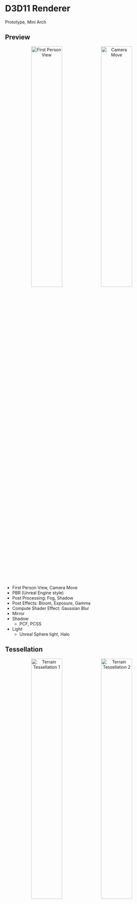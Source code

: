 # D3D11 Renderer
Prototype, Mini Arch

## Preview

<p align="center">
  <img src="https://github.com/user-attachments/assets/3375d86d-8ef1-4d9f-91f5-2d148db9c9fa" alt="First Person View" width="45%" />
  <img src="https://github.com/user-attachments/assets/3399aada-888c-41e1-8661-7fa45f478e3a" alt="Camera Move" width="45%" />
</p>

- First Person View, Camera Move
- PBR (Unreal Engine style)
- Post Processing: Fog, Shadow
- Post Effects: Bloom, Exposure, Gamma
- Compute Shader Effect: Gaussian Blur
- Mirror
- Shadow
  - PCF, PCSS
- Light
  - Unreal Sphere light, Halo

## Tessellation

<p align="center">
  <img src="https://github.com/user-attachments/assets/0a92de7d-bca8-40c0-a88a-d90c0789b246" alt="Terrain Tessellation 1" width="45%" />
  <img src="https://github.com/user-attachments/assets/4882877c-aa06-497b-879c-891b81b810cd" alt="Terrain Tessellation 2" width="45%" />
</p>
<p align="center">
  <img src="https://github.com/user-attachments/assets/4c3a2aca-37e5-4197-a914-16c2b3af22af" alt="LOD 1" width="45%" />
  <img src="https://github.com/user-attachments/assets/70452659-7e9d-4e21-a0b7-3d7a465fbff5" alt="LOD 2" width="45%" />
</p>

- Terrain Tessellation
- LOD

## Geometry Shader

<p align="center">
  <img src="https://github.com/user-attachments/assets/0c370f68-225c-4faf-9ea3-4fefb5f36e99" alt="Billboard Trees 1" width="45%" />
  <img src="https://github.com/user-attachments/assets/4d7ecea3-7318-4d3f-a180-33f401b472a4" alt="Billboard Trees 2" width="45%" />
</p>

- Billboard trees

## Compute Shader

<p align="center">
  <img src="https://github.com/user-attachments/assets/4f2c0e92-e2d4-4f0c-b402-faba8317999b" alt="Gaussian Blur" width="45%" />
</p>

- Gaussian Blur (Separable)

## Editor

<p align="center">
  <img src="https://github.com/user-attachments/assets/cef9000b-763c-4fa7-8154-cb646d27dee2" alt="Mouse Picking - Rotation" width="45%" />
  <img src="https://github.com/user-attachments/assets/6248adcb-39af-4f5d-ab5f-b03727aab649" alt="Mouse Picking - Translation" width="45%" />
</p>

- Mouse Picking
  - Rotation
  - Translation

